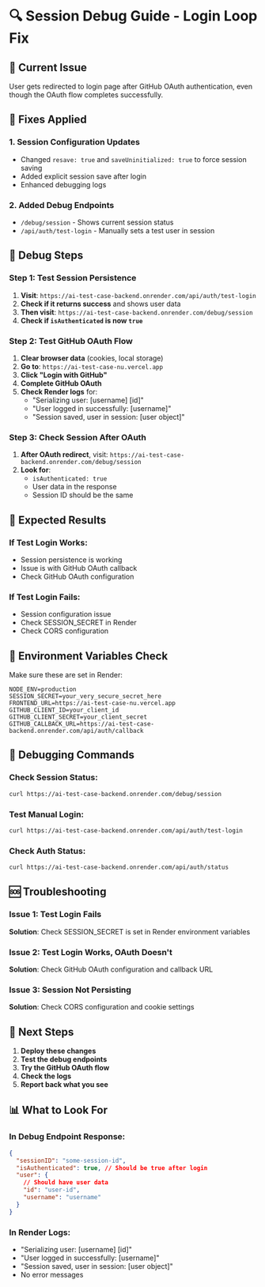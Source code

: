 # 🔍 Session Debug Guide - Login Loop Fix

## 🚨 Current Issue

User gets redirected to login page after GitHub OAuth authentication, even though the OAuth flow completes successfully.

## 🔧 Fixes Applied

### 1. **Session Configuration Updates**

- Changed `resave: true` and `saveUninitialized: true` to force session saving
- Added explicit session save after login
- Enhanced debugging logs

### 2. **Added Debug Endpoints**

- `/debug/session` - Shows current session status
- `/api/auth/test-login` - Manually sets a test user in session

## 🧪 Debug Steps

### Step 1: Test Session Persistence

1. **Visit**: `https://ai-test-case-backend.onrender.com/api/auth/test-login`
2. **Check if it returns success** and shows user data
3. **Then visit**: `https://ai-test-case-backend.onrender.com/debug/session`
4. **Check if `isAuthenticated` is now `true`**

### Step 2: Test GitHub OAuth Flow

1. **Clear browser data** (cookies, local storage)
2. **Go to**: `https://ai-test-case-nu.vercel.app`
3. **Click "Login with GitHub"**
4. **Complete GitHub OAuth**
5. **Check Render logs** for:
   - "Serializing user: [username] [id]"
   - "User logged in successfully: [username]"
   - "Session saved, user in session: [user object]"

### Step 3: Check Session After OAuth

1. **After OAuth redirect**, visit: `https://ai-test-case-backend.onrender.com/debug/session`
2. **Look for**:
   - `isAuthenticated: true`
   - User data in the response
   - Session ID should be the same

## 🐛 Expected Results

### If Test Login Works:

- Session persistence is working
- Issue is with GitHub OAuth callback
- Check GitHub OAuth configuration

### If Test Login Fails:

- Session configuration issue
- Check SESSION_SECRET in Render
- Check CORS configuration

## 🔧 Environment Variables Check

Make sure these are set in Render:

```
NODE_ENV=production
SESSION_SECRET=your_very_secure_secret_here
FRONTEND_URL=https://ai-test-case-nu.vercel.app
GITHUB_CLIENT_ID=your_client_id
GITHUB_CLIENT_SECRET=your_client_secret
GITHUB_CALLBACK_URL=https://ai-test-case-backend.onrender.com/api/auth/callback
```

## 📝 Debugging Commands

### Check Session Status:

```bash
curl https://ai-test-case-backend.onrender.com/debug/session
```

### Test Manual Login:

```bash
curl https://ai-test-case-backend.onrender.com/api/auth/test-login
```

### Check Auth Status:

```bash
curl https://ai-test-case-backend.onrender.com/api/auth/status
```

## 🆘 Troubleshooting

### Issue 1: Test Login Fails

**Solution**: Check SESSION_SECRET is set in Render environment variables

### Issue 2: Test Login Works, OAuth Doesn't

**Solution**: Check GitHub OAuth configuration and callback URL

### Issue 3: Session Not Persisting

**Solution**: Check CORS configuration and cookie settings

## 🔄 Next Steps

1. **Deploy these changes**
2. **Test the debug endpoints**
3. **Try the GitHub OAuth flow**
4. **Check the logs**
5. **Report back what you see**

## 📊 What to Look For

### In Debug Endpoint Response:

```json
{
  "sessionID": "some-session-id",
  "isAuthenticated": true, // Should be true after login
  "user": {
    // Should have user data
    "id": "user-id",
    "username": "username"
  }
}
```

### In Render Logs:

- "Serializing user: [username] [id]"
- "User logged in successfully: [username]"
- "Session saved, user in session: [user object]"
- No error messages

